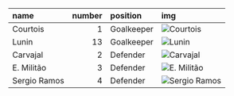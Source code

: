 | name         |   number | position   | img                                                                                                              |
|:-------------|---------:|:-----------|:-----------------------------------------------------------------------------------------------------------------|
| Courtois     |        1 | Goalkeeper | <img alt="Courtois" src="https://www.realmadrid.com//img/vertical_220px/courtois_380x501_20201203095853.jpg" />  |
| Lunin        |       13 | Goalkeeper | <img alt="Lunin" src="https://www.realmadrid.com//img/vertical_220px/lunin_380x501_20201203095858.jpg" />        |
| Carvajal     |        2 | Defender   | <img alt="Carvajal" src="https://www.realmadrid.com//img/vertical_220px/carvajal_380x501_20201203095829.jpg" />  |
| E. Militão   |        3 | Defender   | <img alt="E. Militão" src="https://www.realmadrid.com//img/vertical_220px/militao_380x501_20201203095858.jpg" /> |
| Sergio Ramos |        4 | Defender   | <img alt="Sergio Ramos" src="https://www.realmadrid.com//img/vertical_220px/ramos_380x501_20201203095830.jpg" /> |